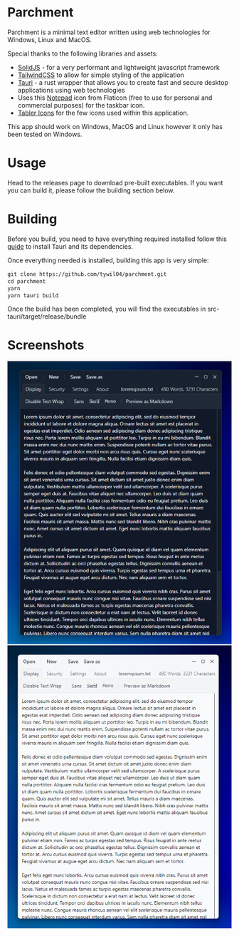 # Parchment
Parchment is a minimal text editor written using web technologies for Windows, Linux and MacOS.

Special thanks to the following libraries and assets:
- [SolidJS](https://www.solidjs.com/) - for a very performant and lightweight javascript framework
- [TailwindCSS](https://tailwindcss.com/) to allow for simple styling of the application
- [Tauri](https://tauri.app/) - a rust wrapper that allows you to create fast and secure desktop applications using web technologies
- Uses this [Notepad](https://www.flaticon.com/free-icon/notebook_346081?related_id=346081&origin=search) icon from Flaticon (free to use for personal and commercial purposes) for the taskbar icon.
- [Tabler Icons](https://tablericons.com/) for the few icons used within this application.

This app should work on Windows, MacOS and Linux however it only has been tested on Windows. 

# Usage
Head to the releases page to download pre-built executables. If you want you can build it, please follow the building section below.

# Building
Before you build, you need to have everything required installed follow this [guide](https://tauri.app/v1/guides/getting-started/prerequisites#installing) to install Tauri and its dependencies. 

Once everything needed is installed, building this app is very simple:
```
git clone https://github.com/tywil04/parchment.git
cd parchment
yarn
yarn tauri build
```

Once the build has been completed, you will find the executables in src-tauri/target/release/bundle

# Screenshots
![Windows 11 Dark Mode](/screenshots/windows11-dark.png)
![Windows 11 Light Mode](/screenshots/windows11-light.png)
